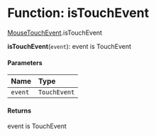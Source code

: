 # Function: isTouchEvent

[MouseTouchEvent](/auto-docs/core/modules/MouseTouchEvent.md).isTouchEvent

**isTouchEvent**(`event`): event is TouchEvent

#### Parameters

| Name | Type |
| :------ | :------ |
| `event` | `TouchEvent` | `TouchEvent`<`Element`> |

#### Returns

event is TouchEvent
